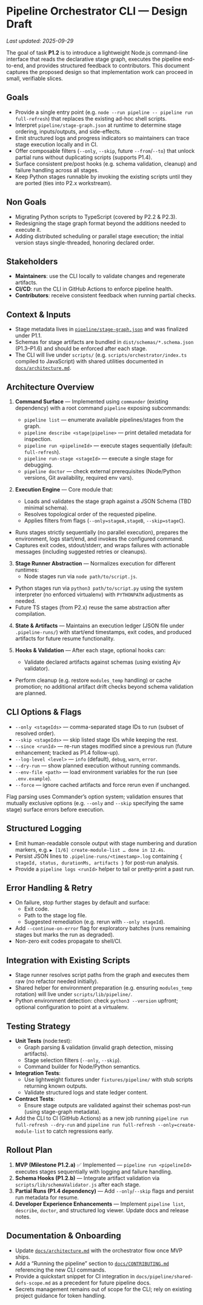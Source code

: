 # Pipeline Orchestrator CLI — Design Draft

_Last updated: 2025-09-29_

The goal of task **P1.2** is to introduce a lightweight Node.js command-line interface that reads the declarative stage graph, executes the pipeline end-to-end, and provides structured feedback to contributors. This document captures the proposed design so that implementation work can proceed in small, verifiable slices.

## Goals

- Provide a single entry point (e.g. `node --run pipeline -- pipeline run full-refresh`) that replaces the existing ad-hoc shell scripts.
- Interpret `pipeline/stage-graph.json` at runtime to determine stage ordering, inputs/outputs, and side-effects.
- Emit structured logs and progress indicators so maintainers can trace stage execution locally and in CI.
- Offer composable filters (`--only`, `--skip`, future `--from`/`--to`) that unlock partial runs without duplicating scripts (supports P1.4).
- Surface consistent pre/post hooks (e.g. schema validation, cleanup) and failure handling across all stages.
- Keep Python stages runnable by invoking the existing scripts until they are ported (ties into P2.x workstream).

## Non Goals

- Migrating Python scripts to TypeScript (covered by P2.2 & P2.3).
- Redesigning the stage graph format beyond the additions needed to execute it.
- Adding distributed scheduling or parallel stage execution; the initial version stays single-threaded, honoring declared order.

## Stakeholders

- **Maintainers**: use the CLI locally to validate changes and regenerate artifacts.
- **CI/CD**: run the CLI in GitHub Actions to enforce pipeline health.
- **Contributors**: receive consistent feedback when running partial checks.

## Context & Inputs

- Stage metadata lives in [`pipeline/stage-graph.json`](../../pipeline/stage-graph.json) and was finalized under P1.1.
- Schemas for stage artifacts are bundled in `dist/schemas/*.schema.json` (P1.3–P1.6) and should be enforced after each stage.
- The CLI will live under `scripts/` (e.g. `scripts/orchestrator/index.ts` compiled to JavaScript) with shared utilities documented in [`docs/architecture.md`](../architecture.md).

## Architecture Overview

1. **Command Surface** — Implemented using `commander` (existing dependency) with a root command `pipeline` exposing subcommands:
   - `pipeline list` — enumerate available pipelines/stages from the graph.
   - `pipeline describe <stage|pipeline>` — print detailed metadata for inspection.
   - `pipeline run <pipelineId>` — execute stages sequentially (default: `full-refresh`).
   - `pipeline run-stage <stageId>` — execute a single stage for debugging.
   - `pipeline doctor` — check external prerequisites (Node/Python versions, Git availability, required env vars).

2. **Execution Engine** — Core module that:
   - Loads and validates the stage graph against a JSON Schema (TBD minimal schema).
   - Resolves topological order of the requested pipeline.
   - Applies filters from flags (`--only=stageA,stageB`, `--skip=stageC`).

- Runs stages strictly sequentially (no parallel execution), prepares the environment, logs start/end, and invokes the configured command.
- Captures exit codes, stdout/stderr, and wraps failures with actionable messages (including suggested retries or cleanups).

3. **Stage Runner Abstraction** — Normalizes execution for different runtimes:
   - Node stages run via `node path/to/script.js`.

- Python stages run via `python3 path/to/script.py` using the system interpreter (no enforced virtualenv) with `PYTHONPATH` adjustments as needed.
- Future TS stages (from P2.x) reuse the same abstraction after compilation.

4. **State & Artifacts** — Maintains an execution ledger (JSON file under `.pipeline-runs/`) with start/end timestamps, exit codes, and produced artifacts for future resume functionality.

5. **Hooks & Validation** — After each stage, optional hooks can:
   - Validate declared artifacts against schemas (using existing Ajv validator).

- Perform cleanup (e.g. restore `modules_temp` handling) or cache promotion; no additional artifact drift checks beyond schema validation are planned.

## CLI Options & Flags

- `--only <stageIds>` — comma-separated stage IDs to run (subset of resolved order).
- `--skip <stageIds>` — skip listed stage IDs while keeping the rest.
- `--since <runId>` — re-run stages modified since a previous run (future enhancement; tracked as P1.4 follow-up).
- `--log-level <level>` — `info` (default), `debug`, `warn`, `error`.
- `--dry-run` — show planned execution without running commands.
- `--env-file <path>` — load environment variables for the run (see `.env.example`).
- `--force` — ignore cached artifacts and force rerun even if unchanged.

Flag parsing uses Commander’s option system; validation ensures that mutually exclusive options (e.g. `--only` and `--skip` specifying the same stage) surface errors before execution.

## Structured Logging

- Emit human-readable console output with stage numbering and duration markers, e.g. `▶︎ [1/6] create-module-list … done in 12.4s`.
- Persist JSON lines to `.pipeline-runs/<timestamp>.log` containing `{ stageId, status, durationMs, artifacts }` for post-run analysis.
- Provide a `pipeline logs <runId>` helper to tail or pretty-print a past run.

## Error Handling & Retry

- On failure, stop further stages by default and surface:
  - Exit code.
  - Path to the stage log file.
  - Suggested remediation (e.g. rerun with `--only stageId`).
- Add `--continue-on-error` flag for exploratory batches (runs remaining stages but marks the run as degraded).
- Non-zero exit codes propagate to shell/CI.

## Integration with Existing Scripts

- Stage runner resolves script paths from the graph and executes them raw (no refactor needed initially).
- Shared helper for environment preparation (e.g. ensuring `modules_temp` rotation) will live under `scripts/lib/pipeline/`.
- Python environment detection: check `python3 --version` upfront; optional configuration to point at a virtualenv.

## Testing Strategy

- **Unit Tests** (node:test):
  - Graph parsing & validation (invalid graph detection, missing artifacts).
  - Stage selection filters (`--only`, `--skip`).
  - Command builder for Node/Python semantics.
- **Integration Tests**:
  - Use lightweight fixtures under `fixtures/pipeline/` with stub scripts returning known outputs.
  - Validate structured logs and state ledger content.
- **Contract Tests**:
  - Ensure stage outputs are validated against their schemas post-run (using stage-graph metadata).
- Add the CLI to CI (GitHub Actions) as a new job running `pipeline run full-refresh --dry-run` and `pipeline run full-refresh --only=create-module-list` to catch regressions early.

## Rollout Plan

1. **MVP (Milestone P1.2.a)** ✅ Implemented — `pipeline run <pipelineId>` executes stages sequentially with logging and failure handling.
2. **Schema Hooks (P1.2.b)** — Integrate artifact validation via `scripts/lib/schemaValidator.js` after each stage.
3. **Partial Runs (P1.4 dependency)** — Add `--only`/`--skip` flags and persist run metadata for resume.
4. **Developer Experience Enhancements** — Implement `pipeline list`, `describe`, `doctor`, and structured log viewer. Update docs and release notes.

## Documentation & Onboarding

- Update [`docs/architecture.md`](../architecture.md) with the orchestrator flow once MVP ships.
- Add a “Running the pipeline” section to [`docs/CONTRIBUTING.md`](../CONTRIBUTING.md) referencing the new CLI commands.
- Provide a quickstart snippet for CI integration in `docs/pipeline/shared-defs-scope.md` as a precedent for future pipeline docs.
- Secrets management remains out of scope for the CLI; rely on existing project guidance for token handling.
